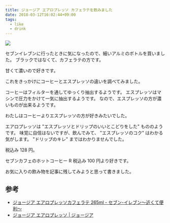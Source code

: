 ```yaml
---
title: ジョージア エアロプレッソ カフェラテを飲みました
date: 2018-03-12T16:02:44+09:00
tags:
  - like
  - drink
---
```


![](/img/101-01.jpg)

<!--more-->

セブンイレブンに行ったときに気になったので、細いアルミのボトルを買いました。
ブラックではなくて、カフェラテの方です。

甘くて濃いので好きです。

これをきっかけにコーヒーとエスプレッソの違いを調べてみました。

コーヒーはフィルターを通してゆっくり抽出するようです。
エスプレッソはマシンで圧力をかけて一気に抽出するようです。
なので、エスプレッソの方が濃いものが出来るようです。

わたしはコーヒーよりエスプレッソの方が好きみたいでした。

エアロプレッソは "エスプレッソとドリップのいいとこどりをした" もののようです。
味覚に自信はないですが、飲んでみて、 "エスプレッソのコク" はわかる気がします。
"ドリップのキレ" まではわかりませんでした。

税込み 128 円。

セブンカフェのホットコーヒー R 税込み 100 円より好きです。

お気に入りの飲み物を記事に残してみようと思って書きました。

## 参考

* [ジョージア エアロプレッソカフェラテ 265ml - セブン-イレブン～近くて便利～](http://www.sej.co.jp/i/item/300502460213.html?category=196&page=1)
* [ジョージア エアロプレッソ | ジョージア](https://secure.georgia.jp/product/aero_presso.html)
